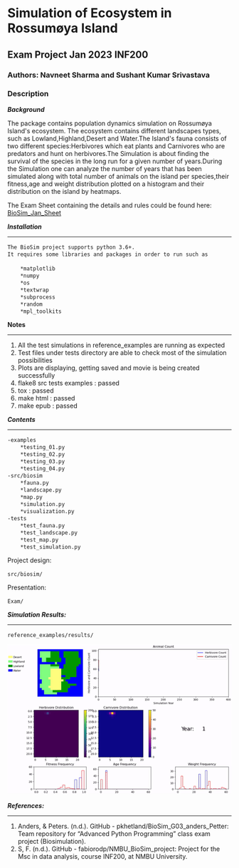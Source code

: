 # Simulation of Ecosystem in Rossumøya Island

## Exam Project Jan 2023 INF200

### Authors: Navneet Sharma and Sushant Kumar Srivastava

### Description

***Background***

The package contains population dynamics simulation on Rossumøya Island's ecosystem.
The ecosystem contains different landscapes types, such as Lowland,Highland,Desert 
and Water.The Island's fauna consists of two different species:Herbivores which eat 
plants and Carnivores who are predators and hunt on herbivores.The Simulation is about
finding the survival of the species in the long run for a given number of years.During the 
Simulation one can analyze the number of years that has been simulated along with total 
number of animals on the island per species,their fitness,age and weight distribution 
plotted on a histogram and their distribution on the island by heatmaps.

The Exam Sheet containing the details and rules could be found here:
[BioSim_Jan_Sheet](https://gitlab.com/nmbu.no/emner/inf200/h2022/january-block-teams/a36_navneet_sushant/biosim-a36-navneet-sushant/-/blob/main/INF200_H22_BioSimJan_v1.pdf)

***Installation***
***
```
The BioSim project supports python 3.6+.
It requires some libraries and packages in order to run such as 

    *matplotlib
    *numpy
    *os
    *textwrap
    *subprocess
    *random
    *mpl_toolkits
```
**Notes**
***
1. All the test simulations in reference_examples are running as expected
1. Test files under tests directory are able to check most of the simulation possibilities
1. Plots are displaying, getting saved and movie is being created successfully
1. flake8 src tests examples : passed
1. tox : passed
1. make html : passed
1. make epub : passed


***Contents***
***
```
-examples
    *testing_01.py
    *testing_02.py
    *testing_03.py
    *testing_04.py
-src/biosim
    *fauna.py
    *landscape.py
    *map.py
    *simulation.py
    *visualization.py
-tests
    *test_fauna.py
    *test_landscape.py
    *test_map.py
    *test_simulation.py
```

Project design:
```
src/biosim/
```

Presentation:
```
Exam/
```

***Simulation Results:***
***
```
reference_examples/results/
```
![](/Exam/sample.gif)

***References:***
***

1. Anders, & Peters. (n.d.). GitHub - pkhetland/BioSim_G03_anders_Petter: Team repository for 
   “Advanced Python Programming” class exam project (Biosimulation).
2. S, F. (n.d.). GitHub - fabiorodp/NMBU_BioSim_project: Project for the Msc in data analysis, 
   course INF200, at NMBU University.


